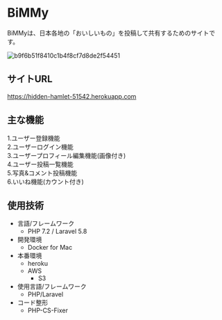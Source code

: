 # BiMMy

BiMMyは、日本各地の「おいしいもの」を投稿して共有するためのサイトです。

![b9f6b51f8410c1b4f8cf7d8de2f54451](https://user-images.githubusercontent.com/50498102/64840090-ddd6dc00-d634-11e9-958e-99e79d25769e.jpg)


## サイトURL
https://hidden-hamlet-51542.herokuapp.com

## 主な機能

1.ユーザー登録機能  
2.ユーザーログイン機能  
3.ユーザープロフィール編集機能(画像付き)  
4.ユーザー投稿一覧機能  
5.写真&コメント投稿機能  
6.いいね機能(カウント付き)  

## 使用技術
- 言語/フレームワーク
    - PHP 7.2 / Laravel 5.8
- 開発環境
    - Docker for Mac
- 本番環境
    - heroku
    - AWS
        - S3
- 使用言語/フレームワーク
    - PHP/Laravel
- コード整形
    - PHP-CS-Fixer
